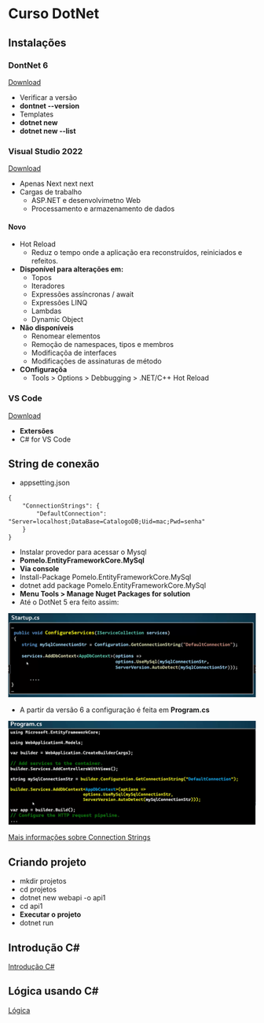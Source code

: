 
# Curso DotNet

## Instalações
### DontNet 6

[Download](https://dotnet.microsoft.com/en-us/download/dotnet/6.0)

- Verificar a versão
- **dontnet --version**
- Templates
- **dotnet new**
- **dotnet new --list**

### Visual Studio 2022

[Download](https://visualstudio.microsoft.com/pt-br/downloads/)

- Apenas Next next next
- Cargas de trabalho
    - ASP.NET e desenvolvimetno Web
    - Processamento e armazenamento de dados
#### Novo
- Hot Reload
    - Reduz o tempo onde a aplicação era reconstruídos, reiniciados e refeitos.
- **Disponível para alterações em:**
    - Topos
    - Iteradores
    - Expressões assíncronas / await
    - Expressões LINQ
    - Lambdas
    - Dynamic Object
- **Não disponíveis**
    - Renomear elementos
    - Remoção de namespaces, tipos e membros
    - Modificaçõa de interfaces
    - Modificações de assinaturas de método
- **COnfiguraçõa**
    - Tools > Options > Debbugging > .NET/C++ Hot Reload



### VS Code

[Download](https://code.visualstudio.com/download)

- **Extersões**
- C# for VS Code

## String de conexão
- appsetting.json
```
{
    "ConnectionStrings": {
        "DefaultConnection": "Server=localhost;DataBase=CatalogoDB;Uid=mac;Pwd=senha"
    }
}
```
- Instalar provedor para acessar o Mysql
- **Pomelo.EntityFrameworkCore.MySql**
- **Via console**
- Install-Package Pomelo.EntityFrameworkCore.MySql
- dotnet add package Pomelo.EntityFrameworkCore.MySql
- **Menu Tools > Manage Nuget Packages for solution**
- Até o DotNet 5 era feito assim:

![Instalação no arquivo](./imagem/img01.png)

- A partir da versão 6 a configuração é feita em **Program.cs**

![Instalação no arquivo](./imagem/img02.png)

[Mais informações sobre Connection Strings](https://www.connectionstrings.com/mysql/)

## Criando projeto
- mkdir projetos
- cd projetos
- dotnet new webapi -o api1
- cd api1
- **Executar o projeto**
- dotnet run

## Introdução C#
[Introdução C#](./Introducao.md)
## Lógica usando C#
[Lógica](./Logica.md)
